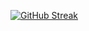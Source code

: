 

<!-- <p>Bandi Uday Teja</p> -->


[![GitHub Streak](https://streak-stats.demolab.com?user=uday510&theme=dark&border_radius=4.7)](https://git.io/streak-stats)


